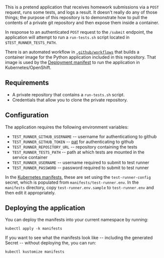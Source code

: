 This is a pretend application that receives homework submissions via a `POST` request, runs some tests, and logs a result. It doesn't really do any of those things; the purpose of this repository is to demonstrate how to pull the contents of a private git repository and then expose them inside a container.

In response to an authenticated `POST` request to the `/submit` endpoint, the application will attempt to run a `run-tests.sh` script located in `$TEST_RUNNER_TESTS_PATH`.

There is an automated workflow in [`.github/workflows`](.github/workflows/) that builds a container image for the Python application included in this repository. That image is used by the [Deployment manifest](manifests/deployment.yaml) to run the application in Kubernetes/OpenShift.

## Requirements

- A private repository that contains a `run-tests.sh` script.
- Credentials that allow you to clone the private repository.

## Configuration

The application requires the following environment variables:

- `TEST_RUNNER_GITHUB_USERNAME` -- username for authenticationg to github
- `TEST_RUNNER_GITHUB_TOKEN` -- [pat] for authenticating to github
- `TEST_RUNNER_REPOSITORY_URL` -- repository containing the tests
- `TEST_RUNNER_TESTS_PATH` -- path at which tests are mounted in the service container
- `TEST_RUNNER_USERNAME` -- username required to submit to test runner
- `TEST_RUNNER_PASSWORD` -- password required to submit to test runner

[pat]: https://docs.github.com/en/authentication/keeping-your-account-and-data-secure/managing-your-personal-access-tokens

In the [Kubernetes manifests](manifests/), these are set using the `test-runner-config` secret, which is populated from `manifests/test-runner.env`. In the `manifests` directory, copy `test-runner.env.sample` to `test-runner.env` and then edit it appropriately.

## Deploying the application

You can deploy the manifests into your current namespace by running:

```
kubectl apply -k manifests
```

If you want to see what the manifests look like -- including the generated Secret -- without deploying the, you can run:

```
kubectl kustomize manifests
```
